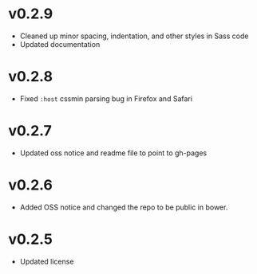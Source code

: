 v0.2.9
=============================
* Cleaned up minor spacing, indentation, and other styles in Sass code
* Updated documentation

v0.2.8
=============================
* Fixed `:host` cssmin parsing bug in Firefox and Safari

v0.2.7
=============================
* Updated oss notice and readme file to point to gh-pages

v0.2.6
=============================
* Added OSS notice and changed the repo to be public in bower.

v0.2.5
=============================
* Updated license
